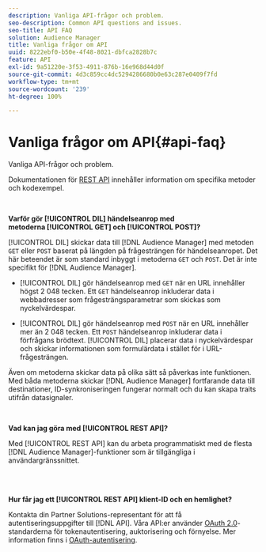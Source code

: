 ```yaml
---
description: Vanliga API-frågor och problem.
seo-description: Common API questions and issues.
seo-title: API FAQ
solution: Audience Manager
title: Vanliga frågor om API
uuid: 8222ebf0-b50e-4f48-8021-dbfca2828b7c
feature: API
exl-id: 9a51220e-3f53-4911-876b-16e968d44d0f
source-git-commit: 4d3c859cc4dc5294286680b0e63c287e0409f7fd
workflow-type: tm+mt
source-wordcount: '239'
ht-degree: 100%

---
```


# Vanliga frågor om API{#api-faq}

Vanliga API-frågor och problem.

<!-- 

faq_api.xml

 -->

Dokumentationen för [REST API](../api/rest-api-main/rest-api-main.md) innehåller information om specifika metoder och kodexempel.

<br>

**Varför gör [!UICONTROL DIL] händelseanrop med metoderna [!UICONTROL GET] och [!UICONTROL POST]?**

[!UICONTROL DIL] skickar data till [!DNL Audience Manager] med metoden `GET` eller `POST` baserat på längden på frågesträngen för händelseanropet. Det här beteendet är som standard inbyggt i metoderna `GET` och `POST`. Det är inte specifikt för [!DNL Audience Manager].

* [!UICONTROL DIL] gör händelseanrop med `GET` när en URL innehåller högst 2 048 tecken. Ett `GET` händelseanrop inkluderar data i webbadresser som frågesträngsparametrar som skickas som nyckelvärdespar.

* [!UICONTROL DIL] gör händelseanrop med `POST` när en URL innehåller mer än 2 048 tecken. Ett `POST` händelseanrop inkluderar data i förfrågans brödtext. [!UICONTROL DIL] placerar data i nyckelvärdespar och skickar informationen som formulärdata i stället för i URL-frågesträngen.

Även om metoderna skickar data på olika sätt så påverkas inte funktionen. Med båda metoderna skickar [!DNL Audience Manager] fortfarande data till destinationer, ID-synkroniseringen fungerar normalt och du kan skapa traits utifrån datasignaler.

<br>

**Vad kan jag göra med [!UICONTROL REST API]?**

Med [!UICONTROL REST API] kan du arbeta programmatiskt med de flesta [!DNL Audience Manager]-funktioner som är tillgängliga i användargränssnittet.

<br> 

**Hur får jag ett [!UICONTROL REST API] klient-ID och en hemlighet?**

Kontakta din Partner Solutions-representant för att få autentiseringsuppgifter till [!DNL API]. Våra API:er använder [OAuth 2.0](https://oauth.net/2/)-standarderna för tokenautentisering, auktorisering och förnyelse. Mer information finns i [OAuth-autentisering](../api/rest-api-main/aam-api-getting-started.md#oauth).
